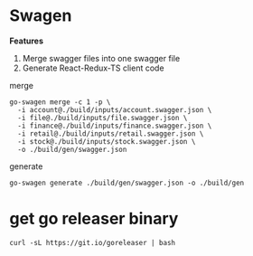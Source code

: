 # Swagen

**Features**

1. Merge swagger files into one swagger file
2. Generate React-Redux-TS client code


merge
```
go-swagen merge -c 1 -p \
  -i account@./build/inputs/account.swagger.json \
  -i file@./build/inputs/file.swagger.json \
  -i finance@./build/inputs/finance.swagger.json \
  -i retail@./build/inputs/retail.swagger.json \
  -i stock@./build/inputs/stock.swagger.json \
  -o ./build/gen/swagger.json
```

generate
```
go-swagen generate ./build/gen/swagger.json -o ./build/gen
```


# get go releaser binary
```
curl -sL https://git.io/goreleaser | bash
```